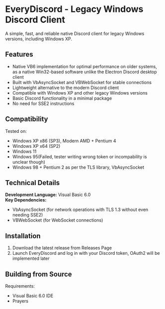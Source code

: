 # EveryDiscord - Legacy Windows Discord Client

A simple, fast, and reliable native Discord client for legacy Windows versions, including Windows XP.

## Features

- Native VB6 implementation for optimal performance on older systems, as a native Win32-based software unlike the Electron Discord desktop client
- Built with VbAsyncSocket and VBWebSocket for stable connections
- Lightweight alternative to the modern Discord client
- Compatible with Windows XP and other legacy Windows versions
- Basic Discord functionality in a minimal package
- No need for SSE2 instructions

## Compatibility

Tested on:
- Windows XP x86 (SP3), Modern AMD + Pentium 4
- Windows XP x64 (SP2)
- Windows 11
- Windows 95(Failed, tester writing wrong token or incompability is unclear though)
- Windows 98 + Pentium 2 as per the TLS library, VbAsyncSocket

## Technical Details

**Development Language:** Visual Basic 6.0  
**Key Dependencies:**
- VbAsyncSocket (for network operations with TLS 1.3 without even needing SSE2)
- VBWebSocket (for WebSocket connections)

## Installation

1. Download the latest release from Releases Page
2. Launch EveryDiscord and log in with your Discord token, OAuth2 will be implemented later

## Building from Source

Requirements:
- Visual Basic 6.0 IDE
- Prayers

